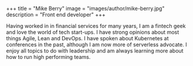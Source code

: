 +++
title = "Mike Berry"
image = "images/author/mike-berry.jpg"
description = "Front end developer"
+++

Having worked in in financial services for many years, I am a fintech geek and love the world of tech start-ups. I have strong opinions about most things Agile, Lean and DevOps. I have spoken about Kubernetes at conferences in the past, although I am now more of serverless advocate. I enjoy all topics to do with leadership and am always learning more about how to run high performing teams.